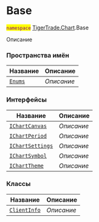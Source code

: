 
# Base

<mark style="color:purple;">`namespace`</mark> [TigerTrade.Chart](../TigerTrade.Chart.md).Base

Описание


### Пространства имён
| Название | Описание |
| --- | --- |
| [`Enums`](./Base/Enums.md) | *Описание* |

### Интерфейсы
| Название | Описание |
| --- | --- |
| [`IChartCanvas`](./Base/IChartCanvas.cs.md) | *Описание* |
| [`IChartPeriod`](./Base/IChartPeriod.cs.md) | *Описание* |
| [`IChartSettings`](./Base/IChartSettings.cs.md) | *Описание* |
| [`IChartSymbol`](./Base/IChartSymbol.cs.md) | *Описание* |
| [`IChartTheme`](./Base/IChartTheme.cs.md) | *Описание* |

### Классы
| Название | Описание |
| --- | --- |
| [`ClientInfo`](./Base/ClientInfo.cs.md) | *Описание* |
